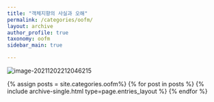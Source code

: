 ```yaml
---
title: "객체지향의 사실과 오해"
permalink: /categories/oofm/
layout: archive
author_profile: true
taxonomy: oofm
sidebar_main: true

---
```



![image-20211202212046215](https://raw.githubusercontent.com/ShinDongHun1/image_repo/main/img/image-20211202212046215.png)

{% assign posts = site.categories.oofm%}
{% for post in posts %} {% include archive-single.html type=page.entries_layout %} {% endfor %}

